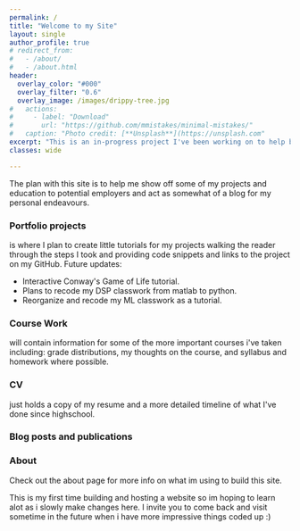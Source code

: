```yaml
---
permalink: /
title: "Welcome to my Site"
layout: single
author_profile: true
# redirect_from: 
#   - /about/
#   - /about.html
header:
  overlay_color: "#000"
  overlay_filter: "0.6"
  overlay_image: /images/drippy-tree.jpg
#   actions:
#     - label: "Download"
#       url: "https://github.com/mmistakes/minimal-mistakes/"
#   caption: "Photo credit: [**Unsplash**](https://unsplash.com"
excerpt: "This is an in-progress project I've been working on to help build up my portfolio. My name is Andrew and I'm a recent Electrical Engineering Grad. I have a passion and skills geared towards working in software development/data science and I'm hoping that as I build this site it will help me show those skills."
classes: wide

---
```

The plan with this site is to help me show off some of my projects and education to potential employers and act as somewhat of a blog for my personal endeavours. 

### Portfolio projects 
is where I plan to create little tutorials for my projects walking the reader through the steps I took and providing code snippets and links to the project on my GitHub.
Future updates:
* Interactive Conway's Game of Life tutorial.
* Plans to recode my DSP classwork from matlab to python.
* Reorganize and recode my ML classwork as a tutorial. 

### Course Work 
will contain information for some of the more important courses i've taken including: grade distributions, my thoughts on the course, and syllabus and homework where possible.

### CV 
just holds a copy of my resume and a more detailed timeline of what I've done since highschool.

### Blog posts and publications

### About
Check out the about page for more info on what im using to build this site.

This is my first time building and hosting a website so im hoping to learn alot as i slowly make changes here.
I invite you to come back and visit sometime in the future when i have more impressive things coded up :) 

